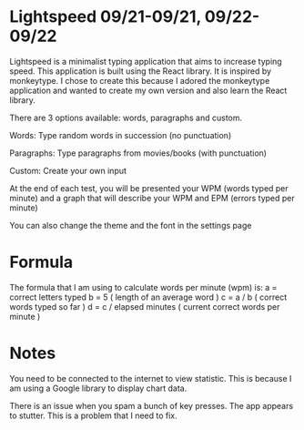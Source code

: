 # Lightspeed 09/21-09/21, 09/22-09/22

Lightspeed is a minimalist typing application that aims to increase typing speed.
This application is built using the React library. It is inspired by monkeytype.
I chose to create this because I adored the monkeytype application and wanted to
create my own version and also learn the React library.

There are 3 options available: words, paragraphs and custom.

Words: Type random words in succession (no punctuation)

Paragraphs: Type paragraphs from movies/books (with punctuation)

Custom: Create your own input

At the end of each test, you will be presented your WPM (words typed per minute) and a graph
that will describe your WPM and EPM (errors typed per minute)

You can also change the theme and the font in the settings page

# Formula
The formula that I am using to calculate words per minute (wpm) is:
a = correct letters typed
b = 5 ( length of an average word )
c = a / b  ( correct words typed so far )
d = c / elapsed minutes ( current correct words per minute )

# Notes
You need to be connected to the internet to view statistic. This is because I am using a Google library to display chart data.

There is an issue when you spam a bunch of key presses. The app appears to stutter. This is a problem that I need to fix.
